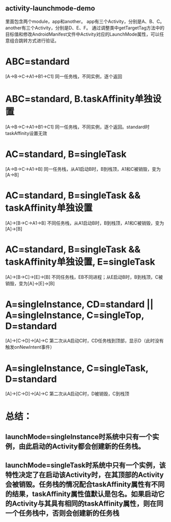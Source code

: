 ## activity-launchmode-demo
里面包含两个module，app和another。
app有三个Activity，分别是A、B、C。
another有三个Activity，分别是D、E、F。
通过调整类中getTargetTag方法中的目标值和修改AndroidManifest文件中Activity对应的LaunchMode属性，可以任意组合跳转方式进行验证。

# ABC=standard
[A->B->C->A1->B1->C1] 同一任务栈，不同实例，逐个返回

# ABC=standard, B.taskAffinity单独设置
[A->B->C->A1->B1->C1] 同一任务栈，不同实例，逐个返回。standard时taskAffinity设置无效

# AC=standard, B=singleTask
[A->B->C->A1->B] 同一任务栈，从A1启动B时，B到栈顶，A1和C被销毁，变为[A->B]

# AC=standard, B=singleTask && taskAffinity单独设置
[A]->[B->C->A1->B] 不同任务栈，从A1启动B时，B到栈顶，A1和C被销毁，变为[A]->[B]

# AC=standard, B=singleTask && taskAffinity单独设置, E=singleTask
[A]->[B->C]->[E]->[B] 不同任务栈，EB不同进程；从E启动B时，B到栈顶，C被销毁，变为[A]->[E]->[B]

# A=singleInstance, CD=standard || A=singleInstance, C=singleTop, D=standard
[A]->[C->D]->[A]->C 第二次从A启动C时，CD任务栈到顶部，显示D（此时没有触发onNewIntent事件）

# A=singleInstance, C=singleTask, D=standard
[A]->[C->D]->[A]->C 第二次从A启动C时，D被销毁，C到栈顶

# 总结：
## launchMode=singleInstance时系统中只有一个实例，由此启动的Activity都会创建新的任务栈。
## launchMode=singleTask时系统中只有一个实例，该特性决定了在启动该Activity时，在其顶部的Activity会被销毁。任务栈的情况配合taskAffinity属性有不同的结果，taskAffinity属性值默认是包名。如果启动它的Activity与其具有相同的taskAffinity属性，则在同一个任务栈中，否则会创建新的任务栈
